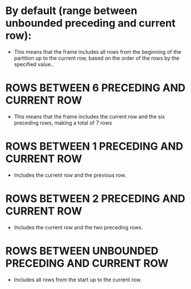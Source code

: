 # By default (range between unbounded preceding and current row):
- This means that the frame includes all rows from the beginning of the partition up to the current row, based on the order of the rows by the specified value..

# ROWS BETWEEN 6 PRECEDING AND CURRENT ROW
- This means that the frame includes the current row and the six preceding rows, making a total of 7 rows

# ROWS BETWEEN 1 PRECEDING AND CURRENT ROW
- Includes the current row and the previous row.

# ROWS BETWEEN 2 PRECEDING AND CURRENT ROW
- Includes the current row and the two preceding rows.

# ROWS BETWEEN UNBOUNDED PRECEDING AND CURRENT ROW
- Includes all rows from the start up to the current row.
